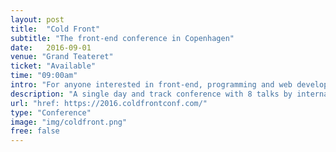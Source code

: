 ```yaml
---
layout: post
title:  "Cold Front"
subtitle: "The front-end conference in Copenhagen"
date:   2016-09-01
venue: "Grand Teateret"
ticket: "Available"
time: "09:00am"
intro: "For anyone interested in front-end, programming and web development"
description: "A single day and track conference with 8 talks by internationally renowned speakers. Our focus is on the web, and where our beloved platform is headed. So sit tight, and get ready to be inspired."
url: "href: https://2016.coldfrontconf.com/"
type: "Conference"
image: "img/coldfront.png"
free: false
---
```

<!-- fill in the URL of your event host page if you haven't enough information for a detail page, so the event link won't point on the detail page at all -->
